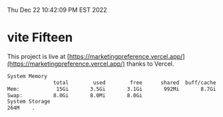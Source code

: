 Thu Dec 22 10:42:09 PM EST 2022

# vite Fifteen


This project is live at [https://marketingpreference.vercel.app/](https://marketingpreference.vercel.app/) thanks to Vercel.

```bash
System Memory
               total        used        free      shared  buff/cache   available
Mem:            15Gi       3.5Gi       3.1Gi       992Mi       8.7Gi        10Gi
Swap:          8.0Gi       8.0Mi       8.0Gi
System Storage
264M	.
